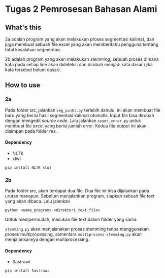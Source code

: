 # Tugas 2 Pemrosesan Bahasan Alami

## What's this
2a adalah program yang akan melakukan proses segmentasi kalimat, dan juga membuat sebuah file excel yang akan memberitahu pengguna tentang total kesalahan segmentasi.

2b adalah program yang akan melakukan *stemming*, sebuah proses dimana kata pada setiap line akan dideteksi dan dirubah menjadi kata dasar (jika kata tersebut belum dasar).

## How to use
### 2a
Pada folder src, jalankan `seg_punkt.py` terlebih dahulu, ini akan membuat file baru yang berisi hasil segmentasi kalimat otomatis. Input file bisa dirubah dengan mengedit *source code*. Lalu jalankan `count_error.py` untuk membuat file excel yang berisi jumlah error. Kedua file output ini akan disimpan pada folder res.
#### Dependency
- NLTK
- xlwt

`pip install NLTK xlwt`

### 2b
Pada folder src, akan terdapat dua file. Dua file ini bisa dijalankan pada urutan manapun. Sebelum menjalankan program, siapkan sebuah file text yang akan dibaca. Lalu jalankan

`python <nama_program> <direktori_text_file>`

Untuk mempermudah, masukan file text dalam folder yang sama.

 `stemming.py` akan menjalanakan proses stemming tanpa menggunakan proses multiprocessing, sementara `multiprocess-stemming.py` akan menjalankannya dengan multiprocessing.

#### Dependency
- Sastrawi

`pip install Sastrawi`
